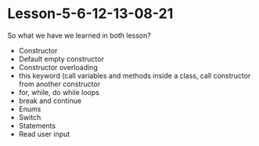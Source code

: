 # Lesson-5-6-12-13-08-21

So what we have we learned in both lesson?

- Constructor
- Default empty constructor
- Constructor overloading
- this keyword (call variables and methods inside a class, call constructor from another constructor
- for, while, do while loops
- break and continue
- Enums
- Switch
- Statements
- Read user input

